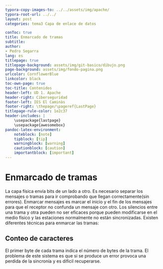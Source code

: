 ```yaml
---
typora-copy-images-to: ../../assets/img/apache/
typora-root-url: ../../
layout: post
categories: tema3 Capa de enlace de datos

conToc: true
title: Enmarcado de tramas
subtitle: 
author:
- Pedro Segarra
lang: es
titlepage: true
titlepage-background: assets/img/git-basico/dibujo.png
page-background: assets/img/fondo-pagina.png
urlcolor: CornflowerBlue
linkcolor: black
toc-own-page: true
toc-title: Contenidos
header-left: UD 1. Apache
header-right: Ciberseguridad
footer-left: IES El Caminàs
footer-right: \thepage/\pageref{LastPage}
titlepage-rule-color: 1e2c37
header-includes: |
    \usepackage{lastpage} 
    \usepackage{awesomebox}
pandoc-latex-environment:
    noteblock: [note]
    tipblock: [tip]
    warningblock: [warning]
    cautionblock: [caution]
    importantblock: [important]
---
```


# Enmarcado de tramas

La capa física envía bits de un lado a otro. Es necesario separar los mensajes o tramas para ir comprobando que llegan correctamente(sin errores). Enmarcar mensajes es marcar el inicio y el fin de los mensajes para que el receptor no confunda un mensaje con otro. Los silencios entre una trama y otra pueden no ser eficaces porque pueden modificarse en el medio físico y las estaciones normalmente no están sincronizadas.
Existen diferentes técnicas para enmarcar las tramas:

## Conteo de caracteres

El primer byte de cada trama indica el número de bytes de la trama. El problema de este sistema es que si se produce un error provoca una perdida de la sincronía y es difícil recuperarse.

